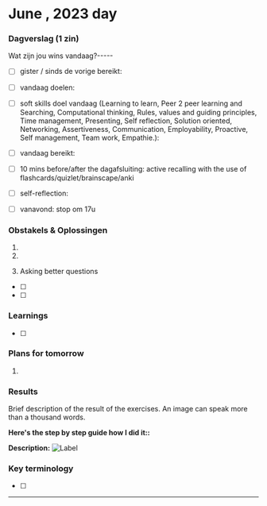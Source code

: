 # June , 2023 day

### Dagverslag (1 zin)

Wat zijn jou wins vandaag?-----

- [ ] gister / sinds de vorige bereikt:
- [ ] vandaag doelen:
- [ ] soft skills doel vandaag (Learning to learn, Peer 2 peer learning and Searching,
      Computational thinking, Rules, values and guiding principles, Time management, Presenting,
      Self reflection, Solution oriented, Networking, Assertiveness, Communication, Employability,
      Proactive, Self management, Team work, Empathie.):

- [ ] vandaag bereikt:
- [ ] 10 mins before/after the dagafsluiting: active recalling with the use of flashcards/quizlet/brainscape/anki
- [ ] self-reflection:
- [ ] vanavond: stop om 17u

### Obstakels & Oplossingen

1.

2.
3. Asking better questions

- [ ]
- [ ]

### Learnings

- [ ]

### Plans for tomorrow

1.

### Results

Brief description of the result of the exercises. An image can speak more than a thousand words.

**Here's the step by step guide how I did it::**

**Description:**
![Label]()

### Key terminology

- [ ]

---
